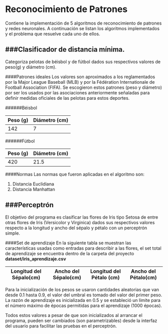 Reconocimiento de Patrones
=======================

Contiene la implementación de 5 algoritmos de reconocimiento de patrones y redes neuronales. A continuación se listan los algoritmos implementados y el problema que resuelve cada uno de ellos.


###Clasificador de distancia mínima.
------
Categoriza pelotas de béisbol y de fútbol dados sus respectivos valores de peso(g) y diámetro (cm).

####Patrones idealesLos valores son aproximados a los reglamentados por la Major League Baseball (MLB) y por la Fédération Internationale de Football Association (FIFA). Se escogieron estos patrones (peso y diámetro) por ser los usados por las asociaciones anteriormente señaladas para definir medidas oficiales de las pelotas para estos deportes.

######Béisbol

| Peso (g)  | Diámetro (cm)|
| ----------|------------- |
| 142  		| 		7  	   |

######Fútbol
| Peso (g)  | Diámetro (cm)|
| ----------|------------- |
| 	420     |  	21.5       |

####NormasLas normas que fueron aplicadas en el algoritmo son:

1. Distancia Euclidiana
2. Distancia Manhattan

###Perceptrón
------
El objetivo del programa es clasificar las flores de Iris tipo Setosa de entre otras flores de Iris (Versicolor y Virginica) dados sus respectivos valores respecto a la longitud y ancho del sépalo y pétalo con un perceptrón simple.

####Set de aprendizaje
En la siguiente tabla se muestran las características usadas como entradas para describir a las flores, el set total de aprendizaje se encuentra dentro de la carpeta del proyecto **dataset/iris_aprendizaje.csv**

| Longitud del Sépalo(cm) | Ancho del Sépalo(cm) | Longitud del Pétalo (cm) | Ancho del Pétalo(cm) |
| ------------------------|--------------------- |--------------------------|--------------------- |

Para la inicialización de los pesos se usaron cantidades aleatorias que van desde 0.1 hasta 0.9, el valor del umbral es tomado del valor del primer peso. La razón de aprendizaje es inicializada en 0.5 y se estableció un límite para el número máximo de épocas permitidas para el aprendizaje (1000 épocas).
Todos estos valores a pesar de que son inicializados al arrancar el programa, pueden ser cambiados (son parametrizables) desde la interfaz del usuario para facilitar las pruebas en el perceptrón.